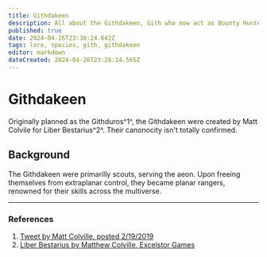 ```yaml
---
title: Githdakeen
description: All about the Githdakeen, Gith who now act as Bounty Hunters
published: true
date: 2024-04-26T23:30:24.642Z
tags: lore, species, gith, githdakeen
editor: markdown
dateCreated: 2024-04-26T23:28:14.565Z
---
```


# Githdakeen
Originally planned as the Githduros^1^, the Githdakeen were created by Matt Colvile for Liber Bestarius^2^. Their canonocity isn't totally confirmed.

## Background
The Githdakeen were primarilly scouts, serving the aeon. Upon freeing themselves from extraplanar control, they became planar rangers, renowned for their skills across the multiverse. 







---

### References
1. [Tweet by Matt Colville, posted 2/19/2019](https://twitter.com/mattcolville/status/1097995693522731008)
2. [Liber Bestarius by Matthew Colville, Excelstor Games](https://books.google.com/books/about/Liber_Bestarius.html?id=EZokkgEACAAJ)